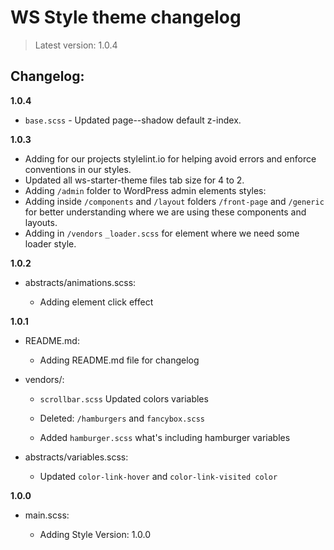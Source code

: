 # WS Style theme changelog

> Latest version: 1.0.4

## Changelog:

**1.0.4**

- `base.scss` - Updated page--shadow default z-index.


**1.0.3**

- Adding for our projects stylelint.io for helping avoid errors and enforce conventions in our styles.
- Updated all ws-starter-theme files tab size for 4 to 2.
- Adding `/admin` folder to WordPress admin elements styles:
- Adding inside `/components` and `/layout` folders `/front-page` and `/generic` for better understanding where we are using these components and layouts.
- Adding in `/vendors` `_loader.scss` for element where we need some loader style.

**1.0.2**

- abstracts/animations.scss:

  - Adding element click effect

**1.0.1**

- README.md:

  - Adding README.md file for changelog

- vendors/:

  - `scrollbar.scss` Updated colors variables

  - Deleted: `/hamburgers` and `fancybox.scss`

  - Added `hamburger.scss` what's including hamburger variables

- abstracts/variables.scss:

  - Updated `color-link-hover` and `color-link-visited color`

**1.0.0**

- main.scss:

  - Adding Style Version: 1.0.0
